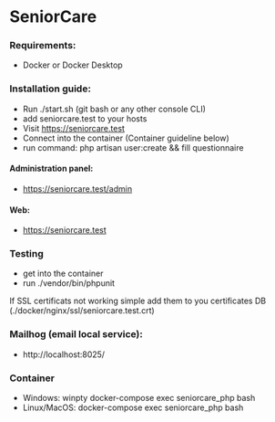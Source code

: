 # SeniorCare

### Requirements:
- Docker or Docker Desktop

### Installation guide:
- Run ./start.sh (git bash or any other console CLI)
- add seniorcare.test to your hosts
- Visit https://seniorcare.test
- Connect into the container (Container guideline below)
- run command: php artisan user:create && fill questionnaire

#### Administration panel:
- https://seniorcare.test/admin

#### Web:
- https://seniorcare.test

### Testing
- get into the container
- run ./vendor/bin/phpunit

If SSL certificats not working simple add them to you certificates DB (./docker/nginx/ssl/seniorcare.test.crt)

### Mailhog (email local service):
- http://localhost:8025/

### Container
- Windows: winpty docker-compose exec seniorcare_php bash
- Linux/MacOS: docker-compose exec seniorcare_php bash
